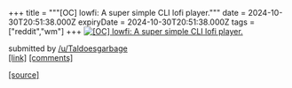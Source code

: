 +++
title = """[OC] lowfi: A super simple CLI lofi player."""
date = 2024-10-30T20:51:38.000Z
expiryDate = 2024-10-30T20:51:38.000Z
tags = ["reddit","wm"]
+++
[![[OC] lowfi: A super simple CLI lofi player.](https://preview.redd.it/ige623bhp4sd1.png?width=320&crop=smart&auto=webp&s=477fe9ad225f970e3f4d5b96eb76fdbfebb0b93f "[OC] lowfi: A super simple CLI lofi player.")](https://www.reddit.com/r/unixporn/comments/1gfwz09/oc_lowfi_a_super_simple_cli_lofi_player/)

submitted by [/u/Taldoesgarbage](https://www.reddit.com/user/Taldoesgarbage)  
[\[link\]](https://i.redd.it/ige623bhp4sd1.png) [\[comments\]](https://www.reddit.com/r/unixporn/comments/1gfwz09/oc_lowfi_a_super_simple_cli_lofi_player/)

[[source]](https://www.reddit.com/r/unixporn/comments/1gfwz09/oc_lowfi_a_super_simple_cli_lofi_player/)
